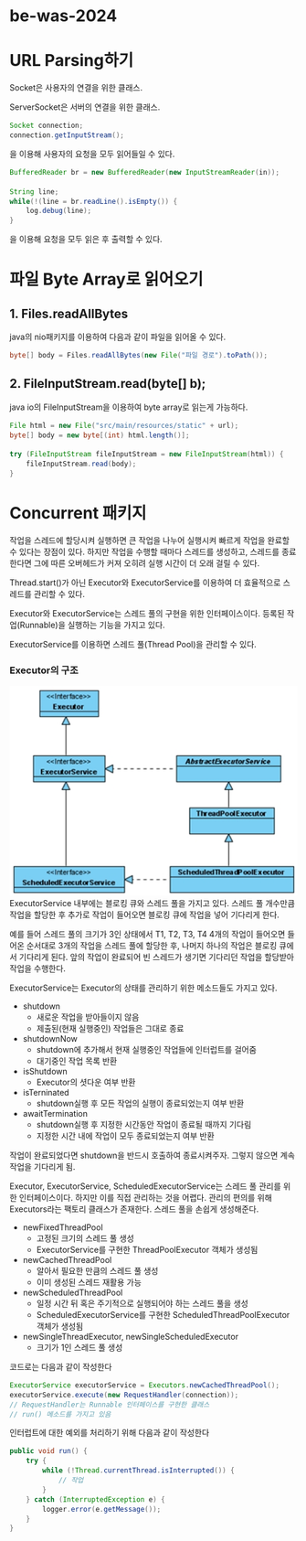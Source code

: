 # be-was-2024
# URL Parsing하기

Socket은 사용자의 연결을 위한 클래스.

ServerSocket은 서버의 연결을 위한 클래스.

```java
Socket connection;
connection.getInputStream();
```

을 이용해 사용자의 요청을 모두 읽어들일 수 있다.

```java
BufferedReader br = new BufferedReader(new InputStreamReader(in));

String line;
while(!(line = br.readLine().isEmpty()) {
	log.debug(line);
}
```

을 이용해 요청을 모두 읽은 후 출력할 수 있다.

# 파일 Byte Array로 읽어오기

## 1. Files.readAllBytes

java의 nio패키지를 이용하여 다음과 같이 파일을 읽어올 수 있다.

```java
byte[] body = Files.readAllBytes(new File("파일 경로").toPath()); 
```

## 2. FileInputStream.read(byte[] b);

java io의 FileInputStream을 이용하여 byte array로 읽는게 가능하다.

```java
File html = new File("src/main/resources/static" + url);
byte[] body = new byte[(int) html.length()];

try (FileInputStream fileInputStream = new FileInputStream(html)) {
	fileInputStream.read(body);
}
```

# Concurrent 패키지

작업을 스레드에 할당시켜 실행하면 큰 작업을 나누어 실행시켜 빠르게 작업을 완료할 수 있다는 장점이 있다. 하지만 작업을 수행할 때마다 스레드를 생성하고, 스레드를 종료한다면 그에 따른 오버헤드가 커져 오히려 실행 시간이 더 오래 걸릴 수 있다.

Thread.start()가 아닌 Executor와 ExecutorService를 이용하여 더 효율적으로 스레드를 관리할 수 있다.

Executor와 ExecutorService는 스레드 풀의 구현을 위한 인터페이스이다. 등록된 작업(Runnable)을 실행하는 기능을 가지고 있다.

ExecutorService를 이용하면 스레드 풀(Thread Pool)을 관리할 수 있다.

### Executor의 구조

![img.png](img.png)
ExecutorService 내부에는 블로킹 큐와 스레드 풀을 가지고 있다. 스레드 풀 개수만큼 작업을 할당한 후 추가로 작업이 들어오면 블로킹 큐에 작업을 넣어 기다리게 한다.

예를 들어 스레드 풀의 크기가 3인 상태에서 T1, T2, T3, T4 4개의 작업이 들어오면 들어온 순서대로 3개의 작업을 스레드 풀에 할당한 후, 나머지 하나의 작업은 블로킹 큐에서 기다리게 된다. 앞의 작업이 완료되어 빈 스레드가 생기면 기다리던 작업을 할당받아 작업을 수행한다.

ExecutorService는 Executor의 상태를 관리하기 위한 메소드들도 가지고 있다.

- shutdown
    - 새로운 작업을 받아들이지 않음
    - 제출된(현재 실행중인) 작업들은 그대로 종료
- shutdownNow
    - shutdown에 추가해서 현재 실행중인 작업들에 인터럽트를 걸어줌
    - 대기중인 작업 목록 반환
- isShutdown
    - Executor의 셧다운 여부 반환
- isTerninated
    - shutdown실행 후 모든 작업의 실행이 종료되었는지 여부 반환
- awaitTermination
    - shutdown실행 후 지정한 시간동안 작업이 종료될 때까지 기다림
    - 지정한 시간 내에 작업이 모두 종료되었는지 여부 반환

작업이 완료되었다면 shutdown을 반드시 호출하여 종료시켜주자. 그렇지 않으면 계속 작업을 기다리게 됨.

Executor, ExecutorService, ScheduledExecutorService는 스레드 풀 관리를 위한 인터페이스이다. 하지만 이를 직접 관리하는 것을 어렵다. 관리의 편의를 위해 Executors라는 팩토리 클래스가 존재한다. 스레드 풀을 손쉽게 생성해준다.

- newFixedThreadPool
    - 고정된 크기의 스레드 풀 생성
    - ExecutorService를 구현한 ThreadPoolExecutor 객체가 생성됨
- newCachedThreadPool
    - 알아서 필요한 만큼의 스레드 풀 생성
    - 이미 생성된 스레드 재활용 가능
- newScheduledThreadPool
    - 일정 시간 뒤 혹은 주기적으로 실행되어야 하는 스레드 풀을 생성
    - ScheduledExecutorService를 구현한 ScheduledThreadPoolExecutor 객체가 생성됨
- newSingleThreadExecutor, newSingleScheduledExecutor
    - 크기가 1인 스레드 풀 생성

코드로는 다음과 같이 작성한다

```java
ExecutorService executorService = Executors.newCachedThreadPool();
executorService.execute(new RequestHandler(connection));
// RequestHandler는 Runnable 인터페이스를 구현한 클래스
// run() 메소드를 가지고 있음
```

인터럽트에 대한 예외를 처리하기 위해 다음과 같이 작성한다

```java
public void run() {
	try {
		while (!Thread.currentThread.isInterrupted()) {
			// 작업
		}
	} catch (InterruptedException e) {
		logger.error(e.getMessage());
	}
}
```